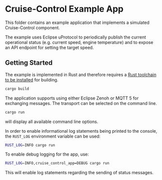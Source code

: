 # Cruise-Control Example App

This folder contains an example application that implements a simulated Cruise-Control component.

The example uses Eclipse uProtocol to periodically publish the current operational status (e.g. current speed, engine temperature) and to expose an API endpoint for setting the target speed.

## Getting Started

The example is implemented in Rust and therefore requires a [Rust toolchain to be installed](https://rustup.rs/) for building.

```bash
cargo build
```

The application supports using either Eclipse Zenoh or MQTT 5 for exchanging messages. The transport can be selected on the command line.

```bash
cargo run
```

will display all available command line options.

In order to enable informational log statements being printed to the console, the `RUST_LOG` environment variable can be used:

```bash
RUST_LOG=INFO cargo run
```

To enable debug logging for the app, use:

```bash
RUST_LOG=INFO,cruise_control_app=DEBUG cargo run
```

This will enable log statements regarding the sending of status messages.
